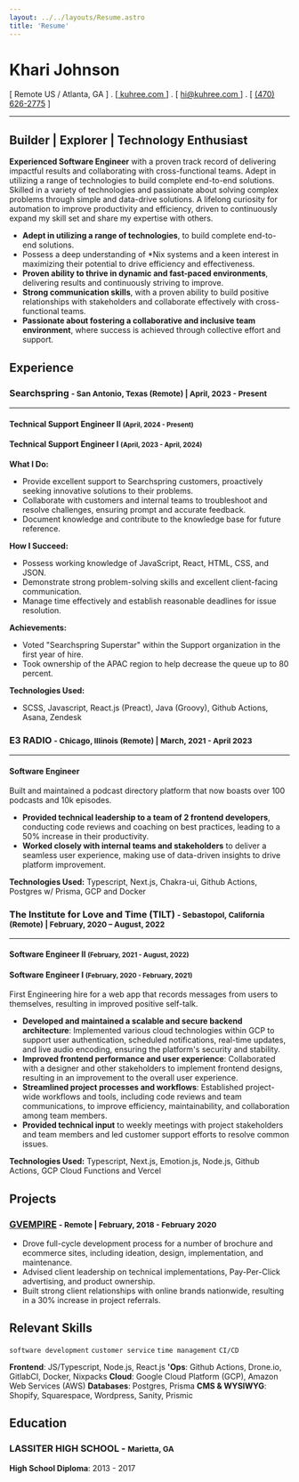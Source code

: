```yaml
---
layout: ../../layouts/Resume.astro
title: 'Resume'
---
```


# Khari Johnson

[ Remote US / Atlanta, GA ] . [[ kuhree.com ](https://kuhree.com)] . [ [ hi@kuhree.com ](mailto:hi+resume@kuhree.com) ] . [ [(470) 626-2775](telto:+14706262775) ]

<hr class="my-4" />

## Builder | Explorer | Technology Enthusiast

**Experienced Software Engineer** with a proven track record of delivering impactful results and collaborating with cross-functional teams. Adept in utilizing a range of technologies to build complete end-to-end solutions. Skilled in a variety of technologies and passionate about solving complex problems through simple and data-drive solutions. A lifelong curiosity for automation to improve productivity and efficiency, driven to continuously expand my skill set and share my expertise with others.

- **Adept in utilizing a range of technologies**, to build complete end-to-end solutions.
- Possess a deep understanding of \*Nix systems and a keen interest in maximizing their potential to drive efficiency and effectiveness.
- **Proven ability to thrive in dynamic and fast-paced environments**, delivering results and continuously striving to improve.
- **Strong communication skills**, with a proven ability to build positive relationships with stakeholders and collaborate effectively with cross-functional teams.
- **Passionate about fostering a collaborative and inclusive team environment**, where success is achieved through collective effort and support.

## Experience

### Searchspring <small class="font-light">- San Antonio, Texas (Remote) | April, 2023 - Present</small>

<hr class="my-2" />

#### **Technical Support Engineer II** <small class="font-light">(April, 2024 - Present)</small>

#### **Technical Support Engineer I** <small class="font-light">(April, 2023 - April, 2024)</small>

**What I Do:**

- Provide excellent support to Searchspring customers, proactively seeking innovative solutions to their problems.
- Collaborate with customers and internal teams to troubleshoot and resolve challenges, ensuring prompt and accurate feedback.
- Document knowledge and contribute to the knowledge base for future reference.

**How I Succeed:**

- Possess working knowledge of JavaScript, React, HTML, CSS, and JSON.
- Demonstrate strong problem-solving skills and excellent client-facing communication.
- Manage time effectively and establish reasonable deadlines for issue resolution.

**Achievements:**

- Voted "Searchspring Superstar" within the Support organization in the first year of hire.
- Took ownership of the APAC region to help decrease the queue up to 80 percent.

**Technologies Used:**

- SCSS, Javascript, React.js (Preact), Java (Groovy), Github Actions, Asana, Zendesk

### E3 RADIO <small class="font-light">- Chicago, Illinois (Remote) | March, 2021 - April 2023</small>

<hr class="my-2" />

#### **Software Engineer**

Built and maintained a podcast directory platform that now boasts over 100 podcasts and 10k episodes.

- **Provided technical leadership to a team of 2 frontend developers**, conducting code reviews and coaching on best practices, leading to a 50% increase in their productivity.
- **Worked closely with internal teams and stakeholders** to deliver a seamless user experience, making use of data-driven insights to drive platform improvement.

**Technologies Used:** Typescript, Next.js, Chakra-ui, Github Actions, Postgres w/ Prisma, GCP and Docker

### The Institute for Love and Time (TILT) <small class="font-light">- Sebastopol, California (Remote) | February, 2020 – August, 2022 </small>

<hr class="my-2" />

#### **Software Engineer II** <small class="font-light">(February, 2021 - August, 2022)</small>

#### **Software Engineer I** <small class="font-light">(February, 2020 - February, 2021)</small>

First Engineering hire for a web app that records messages from users to themselves, resulting in improved positive self-talk.

- **Developed and maintained a scalable and secure backend architecture**: Implemented various cloud technologies within GCP to support user authentication, scheduled notifications, real-time updates, and live audio encoding, ensuring the platform's security and stability.
- **Improved frontend performance and user experience**: Collaborated with a designer and other stakeholders to implement frontend designs, resulting in an improvement to the overall user experience.
- **Streamlined project processes and workflows**: Established project-wide workflows and tools, including code reviews and team communications, to improve efficiency, maintainability, and collaboration among team members.
- **Provided technical input** to weekly meetings with project stakeholders and team members and led customer support efforts to resolve common issues.

**Technologies Used:** Typescript, Next.js, Emotion.js, Node.js, Github Actions, GCP Cloud Functions and Vercel

<!-- ## Awards & Recognition -->
<!---->
<!-- - Winner TechCrunch Disrupt 2001 -->
<!-- - People Magazine's sexiest man alive at 123 My Address, MyCity, TX -->

## Projects

### [GVEMPIRE](https://gvempire.com) <small class="font-light">- Remote | February, 2018 - February 2020</small>

- Drove full-cycle development process for a number of brochure and ecommerce sites, including ideation, design, implementation, and maintenance.
- Advised client leadership on technical implementations, Pay-Per-Click advertising, and product ownership.
- Built strong client relationships with online brands nationwide, resulting in a 30% increase in project referrals.

<!-- **Electrician's Apprentice** (2019 | Colorado Springs, CO) -->
<!---->
<!-- Through my apprenticeship, I learned the importance of attention to detail and the value of effective communication, both of which have helped me in my work as a software developer. -->
<!---->
<!-- - Gained hands-on experience with electrical systems and learned to safely install and repair wiring, lighting, and electrical equipment -->
<!-- - Developed strong problem-solving skills, honing my ability to diagnose and fix complex electrical issues. -->

<!-- **Sound Technician / Photographer** (2019 | Colorado Springs, CO) -->
<!---->
<!-- As a Sound Technician/Photographer for a local band, I was responsible for setting up, operating, and maintaining the audio and lighting equipment used in live performances. In addition, I was responsible for capturing visually stunning images that showcased the essence of the band. -->
<!---->
<!-- - I gained experience in fast-paced, low-light photography, as well as sound reinforcement and mixing techniques. -->
<!-- - These skills helped the band by providing high-quality, visually stunning images and sound for live performances, enhancing the overall experience for the audience and helping to promote the band. -->

## Relevant Skills

`software development`
`customer service`
`time management`
`CI/CD`

**Frontend**: JS/Typescript, Node.js, React.js
**'Ops**: Github Actions, Drone.io, GitlabCI, Docker, Nixpacks
**Cloud**: Google Cloud Platform (GCP), Amazon Web Services (AWS)
**Databases**: Postgres, Prisma
**CMS & WYSIWYG**: Shopify, Squarespace, Wordpress, Sanity, Prismic

## Education

### LASSITER HIGH SCHOOL - <small class="font-light">Marietta, GA</small>

**High School Diploma**: 2013 - 2017
